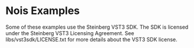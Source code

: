 # Nois Examples

Some of these examples use the Steinberg VST3 SDK. The SDK is licensed under the Steinberg VST3 Licensing Agreement. See libs/vst3sdk/LICENSE.txt for more details about the VST3 SDK license.